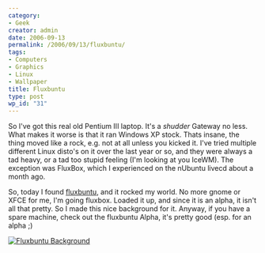 ```yaml
---
category:
- Geek
creator: admin
date: 2006-09-13
permalink: /2006/09/13/fluxbuntu/
tags:
- Computers
- Graphics
- Linux
- Wallpaper
title: Fluxbuntu
type: post
wp_id: "31"
---
```


So I've got this real old Pentium III laptop.  It's a *shudder* Gateway no less. What makes it worse is that it ran Windows XP stock.  Thats insane, the thing moved like a rock, e.g. not at all unless you kicked it.  I've tried multiple different Linux disto's on it over the last year or so, and they were always a tad heavy, or a tad too stupid feeling (I'm looking at you IceWM).  The exception was FluxBox, which I experienced on the nUbuntu livecd about a month ago.


So, today I found [fluxbuntu](http://www.fluxbuntu.org/), and it rocked my world.  No more gnome or XFCE for me, I'm going fluxbox.  Loaded it up, and since it is an alpha, it isn't all that pretty.  So I made this nice background for it.  Anyway, if you have a spare machine, check out the fluxbuntu Alpha, it's pretty good (esp. for an alpha ;)


[![Fluxbuntu Background](https://static.velvetcache.org/temp/fluxbuntu_sm.jpg)](https://static.velvetcache.org/temp/fluxbuntu_bg.jpg)
